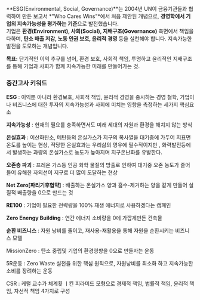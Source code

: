 **ESG(Environmental, Social, Governance)**는 2004년 UN이 금융기관들과 협력하여 만든 보고서 *"Who Cares Wins"*에서 처음 제안된 개념으로, **경영학에서 기업의 지속가능성을 평가하는 기준**으로 발전했습니다.  
기업은 **환경(Environment), 사회(Social), 지배구조(Governance)** 측면에서 책임을 다하며, **탄소 배출 저감, 노동 인권 보호, 윤리적 경영** 등을 실천해야 합니다.
지속가능한 발전을 도모하는 개념입니다.

**목표:** 단기적인 이익 추구를 넘어, 환경 보호, 사회적 책임, 투명하고 윤리적인 지배구조를 통해 기업과 사회가 함께 지속가능한 미래를 만들어가는 것.



### 중간고사 키워드

**ESG** : 이익뿐 아니라 환경보호, 사회적 책임, 윤리적 경영을 중시하는 경영 철학,
기업이나 비즈니스에 대한 투자의 지속가능성과 사회에 미치는 영향을 측정하는 세가지 핵심요소

**지속가능성** : 현재의 필요를 충족하면서도 미래 세대의 자원과 환경을 해치지 않는 방식

**온실효과** : 이산화탄소, 메탄등의 온실가스가 지구의 복사열을 대기중에 가두어 지표면 온도를 높이는 현상, 적당한 온실효과는 우리삶의 영유에 필수적이지만 , 화력발전등에서 발생하는 과량의 온실가스로 농도가 높아지며 지구온난화를 유발한다.

**오존층 파괴** : 프레온 가스등 인공 화학 물질의 방출로 인하여 대기중 오존 농도가 줄어들어 유해한 자외선이 지구로 더 많이 도달하는 현상

**Net Zero[파리기후협약]** : 배출하는 온실가스 양과 흡수-제거하는 양을 같게 만들어 실질적 배출량을 0으로 만드는 것

**RE100** : 기업이 필요한 전략량을 100% 재생 에너지로 사용하겠다는 캠페인

**Zero  Enengy Building** : 연간 에너지 소비량을 0에 가깝게만든 건축물

**순환 비즈니스** : 자원 낭비를 줄이고, 재사용-재활용을 통해 자원을 순환시키는 비즈니스 모델

MissionZero : 탄소 중립및 기업의 환경영향을 0으로 만들자는 운동

5R운동 : Zero Waste 실천을 위한 핵심 원칙으로, 자원낭비를 최소화 하고 지속가능한 소비를 장려하는 운동

CSR : 케럴 교수가 체계홧 ㅣ킨 피라미드 모형으로 경제적 책임, 법률적 책임, 윤리적 책임, 자선적 책임 4가지로 구성